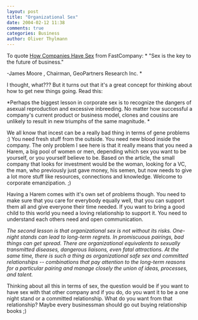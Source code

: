 ```yaml
---
layout: post
title: "Organizational Sex"
date: 2004-02-12 11:38
comments: true
categories: Business
author: Oliver Thylmann
---
```



To quote [How Companies Have Sex](http://www.fastcompany.com/magazine/05/sex.html) from FastCompany: 
*
&quot;Sex is the key to the future of business.&quot;

-James Moore , Chairman, GeoPartners Research Inc.
*

I thought, what??? But it turns out that it's a great concept for thinking about how to get new things going. Read this:

*Perhaps the biggest lesson in corporate sex is to recognize the dangers of asexual reproduction and excessive inbreeding. No matter how successful a company's current product or business model, clones and cousins are unlikely to result in new triumphs of the same magnitude. *

We all know that incest can be a really bad thing in terms of gene problems :) You need fresh stuff from the outside. You need new blood inside the company. The only problem I see here is that it really means that you need a Harem, a big pool of women or men, depending which sex you want to be yourself, or you yourself believe to be. Based on the article, the small company that looks for investment would be the woman, looking for a VC, the man, who previously just gave money, his semen, but now needs to give a lot more stuff like resources, connections and knowledge. Welcome to corporate emanzipation. ;)

Having a Harem comes with it's own set of problems though. You need to make sure that you care for everybody equally well, that you can support them all and give everyone their time needed. If you want to bring a good child to this world you need a loving relationship to support it. You need to understand each others need and open communication.

*The second lesson is that organizational sex is not without its risks. One-night stands can lead to long-term regrets. In promiscuous pairings, bad things can get spread. There are organizational equivalents to sexually transmitted diseases, dangerous liaisons, even fatal attractions. At the same time, there is such a thing as organizational safe sex and committed relationships -- combinations that pay attention to the long-term reasons for a particular pairing and manage closely the union of ideas, processes, and talent.*

Thinking about all this in terms of sex, the question would be if you want to have sex with that other company and if you do, do you want it to be a one night stand or a committed relationship. What do you want from that relationship? Maybe every businessman should go out buying relationship books ;)


